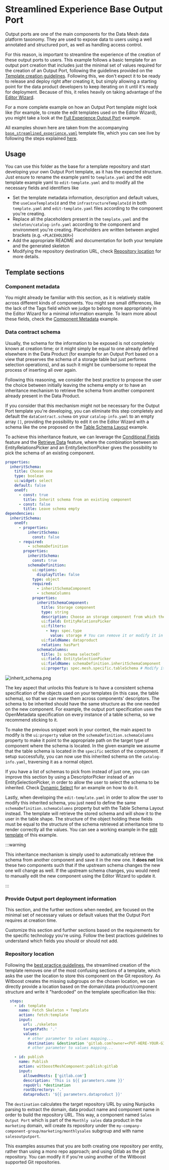 # Streamlined Experience Base Output Port

Output ports are one of the main components for the Data Mesh data platform taxonomy. They are used to expose data to users using a well annotated and structured port, as well as handling access control.

For this reason, is important to streamline the experience of the creation of these output ports to users. This example follows a basic template for an output port creation that includes just the minimal set of values required for the creation of an Output Port, following the guidelines provided on the [Template creation guidelines](../../../../guidelines.md). Following this, we don't expect it to be ready to release and deploy right after creating it, but simply allowing a starting point for the data product developers to keep iterating on it until it's ready for deployment. Because of this, it relies heavily on taking advantage of the [Editor Wizard](../../../../guidelines.md#edit-wizard).

For a more complete example on how an Output Port template might look like (for example, to create the edit templates used on the Editor Wizard), you might take a look at the [Full Experience Output Port](../FullExperience/fullExperience.md) example.

All examples shown here are taken from the accompanying [`base_streamlined_experience.yaml`](base_streamlined_experience.yaml) template file, which you can see live by following the steps explained [here](../../../README.md#usage).

## Usage

You can use this folder as the base for a template repository and start developing your own Output Port template, as it has the expected structure. Just ensure to rename the example yaml to `template.yaml` and the edit template example yaml to `edit-template.yaml` and to modify all the necessary fields and identifiers like

- Set the template metadata information, description and default values, the `useCaseTemplateId` and the `infrastructureTemplateId` in both `template.yaml` and `edit-template.yaml` files according to the component you're creating.
- Replace all the placeholders present in the `template.yaml` and the `skeleton/catalog-info.yaml` according to the component and environment you're creating. Placeholders are written between angled brackets (e.g. `<PLACEHOLDER>`)
- Add the appropriate README and documentation for both your template and the generated skeleton
- Modifying the repository destination URL, check [Repository location](#repository-location) for more details.

## Template sections

### Component metadata

You might already be familiar with this section, as it is relatively stable across different kinds of components. You might see small differences, like the lack of the Tags field which we judge to belong more appropriately in the Editor Wizard for a minimal information example. To learn more about these fields, check the [Component Metadata](../../ComponentMetadata/component_metadata.yaml) example.

### Data contract schema

Usually, the schema for the information to be exposed is not completely known at creation time; or it might simply be equal to one already defined elsewhere in the Data Product (for example for an Output Port based on a view that preserves the schema of a storage table but just performs selection operations), and as such it might be cumbersome to repeat the process of inserting all over again.

Following this reasoning, we consider the best practice to propose the user the choice between initially leaving the schema empty or to have an inheritance mechanism to retrieve the schema from another component already present in the Data Product.

If you consider that this mechanism might not be necessary for the Output Port template you're developing, you can eliminate this step completely and default the `dataContract.schema` on your `catalog-info.yaml` to an empty array `[]`, providing the possibility to edit it on the Editor Wizard with a schema like the one proposed on the [Table Schema Layout](../../../TableSchemaLayout/tableSchemaLayout.md) example.

To achieve this inheritance feature, we can leverage the [Conditional Fields](../../../ConditionalFields/conditionalFields.md) feature and the [Retrieve Data](../../../RetrieveData/retrieveData.md) feature, where the combination between an EntityRelationsPicker and an EntitySelectionPicker gives the possibility to pick the schema of an existing component.

```yaml
properties:
  inheritSchema:
    title: Choose one
    type: boolean
    ui:widget: select
    default: false
    oneOf:
      - const: true
        title: Inherit schema from an existing component
      - const: false
        title: Leave schema empty
dependencies:
  inheritSchema:
    oneOf:
      - properties:
          inheritSchema:
            const: false
      - required:
          - schemaDefinition
        properties:
          inheritSchema:
            const: true
          schemaDefinition:
            ui:options:
              displayTitle: false
            type: object
            required:
              - inheritSchemaComponent
              - schemaColumns
            properties:
              inheritSchemaComponent:
                title: Storage component
                type: string
                description: Choose an storage component from which the schema will be inherited.
                ui:field: EntityRelationsPicker
                ui:filters:
                  - key: spec.type
                    value: storage # You can remove it or modify it in order to choose all or a different kind of components
                ui:fieldName: dataproduct
                relation: hasPart
              schemaColumns:
                title: Is schema selected?
                ui:field: EntitySelectionPicker
                ui:fieldName: schemaDefinition.inheritSchemaComponent
                ui:property: spec.mesh.specific.tableSchema # Modify it based on where the schema is located on your source entity 
```

![inherit_schema.png](img/inherit_schema.png)

The key aspect that unlocks this feature is to have a consistent schema specification of the objects used on your templates (in this case, the table schema), so that we can reuse them across components' descriptors. The schema to be inherited should have the same structure as the one needed on the new component. For example, the output port specification uses the OpenMetadata specification on every instance of a table schema, so we recommend sticking to it.

To make the previous snippet work in your context, the main aspect to modify is the `ui:property` value on the `schemaDefinition.schemaColumns` property to make it point to the appropriate path on the target type of component where the schema is located. In the given example we assume that the table schema is located in the `specific` section of the component. If setup successfully, you can now use this inherited schema on the `catalog-info.yaml`, traversing it as a normal object.

If you have a list of schemas to pick from instead of just one, you can improve this section by using a DescriptorPicker instead of an EntitySelectionPicker, in order to allow the user to select the schema to be inherited. Check [Dynamic Select](../../../DynamicSelect/dynamicSelect.md) for an example on how to do it.

Lastly, when developing the `edit-template.yaml` in order to allow the user to modify this inherited schema, you just need to define the same `schemaDefinition.schemaColumns` property but with the Table Schema Layout instead. The template will retrieve the stored schema and will show it to the user in the table shape. The structure of the object holding these fields must be equal to the structure of the schema retrieved at inheritance time to render correctly all the values. You can see a working example in the [edit template](base_streamlined_experience_edit-template.yaml) of this example.

:::warning

This inheritance mechanism is simply used to automatically retrieve the schema from another component and save it in the new one. It **does not** link these two components such that if the upstream schema changes the new one will change as well. If the upstream schema changes, you would need to manually edit the new component using the Editor Wizard to update it.

:::

### Provide Output port deployment information

This section, and the further sections when needed, are focused on the minimal set of necessary values or default values that the Output Port requires at creation time. 

Customize this section and further sections based on the requirements for the specific technology you're using. Follow the best practices guidelines to understand which fields you should or should not add. 

### Repository location

Following the [best practice guidelines](../../../../guidelines.md), the streamlined creation of the template removes one of the most confusing sections of a template, which asks the user the location to store this component on the Git repository. As Witboost creates the missing subgroups on the chosen location, we can directly provide a location based on the domain/data product/component structure and write it "hardcoded" on the template specification like this:

```yaml
  steps:
    - id: template
      name: Fetch Skeleton + Template
      action: fetch:template
      input:
        url: ./skeleton
        targetPath: '.'
        values:
          # other parameter to values mapping...
          destination: &destination 'gitlab.com?owner=<PUT-HERE-YOUR-GITLAB-WITBOOST-GROUP>%2F${{ parameters.domain | replace(r/domain:| |-/, "") }}%2F${{ parameters.dataproduct.split(".")[1] | replace(r/ |-/g, "") }}&repo=${{ parameters.name.split(" ") | join("") | lower }}'
          # other parameter to values mapping...

    - id: publish
      name: Publish
      action: witboostMeshComponent:publish:gitlab
      input:
        allowedHosts: ['gitlab.com']
        description: 'This is ${{ parameters.name }}'
        repoUrl: *destination
        rootDirectory: '.'
        dataproduct: '${{ parameters.dataproduct }}'
```

The `destination` calculates the target repository URL by using Nunjucks parsing to extract the domain, data product name and component name in order to build the repository URL. This way, a component named `Sales Output Port` which is part of the `Monthly sales` data product in the `marketing` domain, will create its repository under the `my-company-component-group/marketing/monthlysales` subgroup and with name `salesoutputport`.

This examples assumes that you are both creating one repository per entity, rather than using a mono repo approach; and using Gitlab as the git repository. You can modify it if you're using another of the Witboost supported Git repositories.